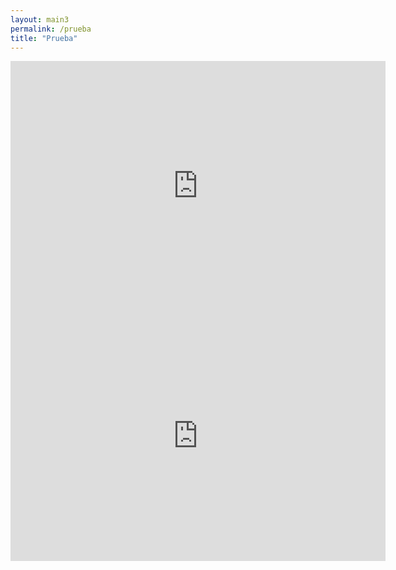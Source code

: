 ```yaml
---
layout: main3
permalink: /prueba
title: "Prueba"
---
```



<main class="home" id="post" role="main" itemprop="mainContentOfPage" itemscope="itemscope" itemtype="http://schema.org/Blog">
     <iframe frameBorder="0" style="height: 400px;width: 600px;" allowfullscreen src="https://vidfast.co/embed-4vo4457ml4fn.html" sandbox="allow-scripts">
            <p>onlystream.</p>
            </iframe>
     <iframe frameBorder="0" style="height: 400px;width: 600px;" allowfullscreen src="https://vidfast.co/embed-4vo4457ml4fn.html" sandbox="allow-same-origin allow-scripts">
            <p>Fembed.</p>
            </iframe>




</main>